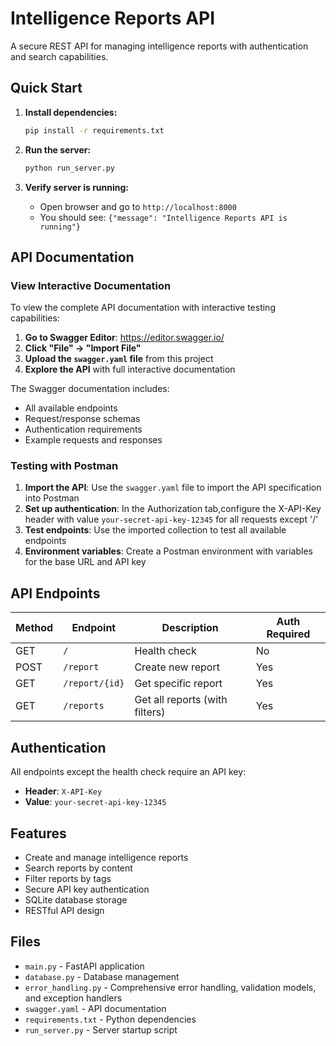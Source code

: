 # Intelligence Reports API

A secure REST API for managing intelligence reports with authentication and search capabilities.

## Quick Start

1. **Install dependencies:**
   ```bash
   pip install -r requirements.txt
   ```

2. **Run the server:**
   ```bash
   python run_server.py
   ```

3. **Verify server is running:**
   - Open browser and go to `http://localhost:8000`
   - You should see: `{"message": "Intelligence Reports API is running"}`

## API Documentation

### View Interactive Documentation

To view the complete API documentation with interactive testing capabilities:

1. **Go to Swagger Editor**: https://editor.swagger.io/
2. **Click "File" → "Import File"**
3. **Upload the `swagger.yaml` file** from this project
4. **Explore the API** with full interactive documentation

The Swagger documentation includes:
- All available endpoints
- Request/response schemas
- Authentication requirements
- Example requests and responses

### Testing with Postman

1. **Import the API**: Use the `swagger.yaml` file to import the API specification into Postman
2. **Set up authentication**: In the Authorization tab,configure the X-API-Key header with value `your-secret-api-key-12345` for all requests except '/'
3. **Test endpoints**: Use the imported collection to test all available endpoints
4. **Environment variables**: Create a Postman environment with variables for the base URL and API key


## API Endpoints

| Method | Endpoint | Description | Auth Required |
|--------|----------|-------------|---------------|
| GET | `/` | Health check | No |
| POST | `/report` | Create new report | Yes |
| GET | `/report/{id}` | Get specific report | Yes |
| GET | `/reports` | Get all reports (with filters) | Yes |

## Authentication

All endpoints except the health check require an API key:
- **Header**: `X-API-Key`
- **Value**: `your-secret-api-key-12345`

## Features

- Create and manage intelligence reports
- Search reports by content
- Filter reports by tags
- Secure API key authentication
- SQLite database storage
- RESTful API design

## Files

- `main.py` - FastAPI application
- `database.py` - Database management
- `error_handling.py` - Comprehensive error handling, validation models, and exception handlers
- `swagger.yaml` - API documentation
- `requirements.txt` - Python dependencies
- `run_server.py` - Server startup script

